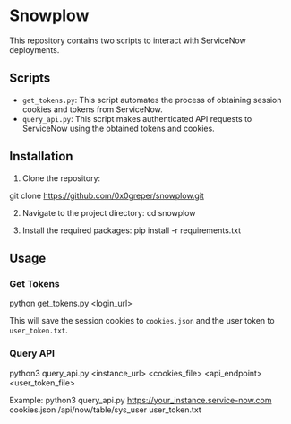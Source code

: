 Snowplow
========

This repository contains two scripts to interact with ServiceNow deployments.

Scripts
-------

- `get_tokens.py`: This script automates the process of obtaining session cookies and tokens from ServiceNow.
- `query_api.py`: This script makes authenticated API requests to ServiceNow using the obtained tokens and cookies.

Installation
------------

1. Clone the repository:

git clone https://github.com/0x0greper/snowplow.git

2. Navigate to the project directory:
cd snowplow

3. Install the required packages:
pip install -r requirements.txt

Usage
-----

### Get Tokens

python get_tokens.py <login_url> <username> <password>

This will save the session cookies to `cookies.json` and the user token to `user_token.txt`.

### Query API

python3 query_api.py <instance_url> <cookies_file> <api_endpoint> <user_token_file>

Example:
python3 query_api.py https://your_instance.service-now.com cookies.json /api/now/table/sys_user user_token.txt
